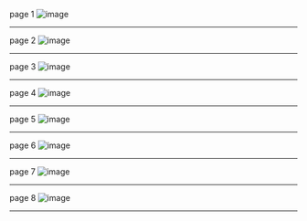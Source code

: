 page 1
![image](https://github.com/user-attachments/assets/d615d45c-b984-4a42-b811-ecd8cd99df8f)

---
page 2
![image](https://github.com/user-attachments/assets/e2ce0840-347a-48a8-b6d2-6cccace30d8c)

---
page 3
![image](https://github.com/user-attachments/assets/4be9c6bd-4119-4f1d-a88b-52d99674be76)

---
page 4
![image](https://github.com/user-attachments/assets/db9a5b24-a7e4-4abc-ab5f-2d237a53d8a4)

---
page 5
![image](https://github.com/user-attachments/assets/b12d6573-a566-441b-accc-08f8c0f65635)

---
page 6
![image](https://github.com/user-attachments/assets/faeb1115-bd1f-4802-9239-ef04f785679b)

---
page 7
![image](https://github.com/user-attachments/assets/87505c14-35b3-4493-a9d3-97959e4930cd)

---
page 8
![image](https://github.com/user-attachments/assets/671ecec4-fdda-4493-a07e-5e9fa42b5efd)

---

